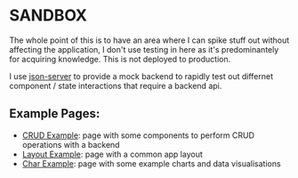 # SANDBOX
The whole point of this is to have an area where I can spike stuff out without affecting the application, I don't use testing in here as it's predominantely for acquiring knowledge.  This is not deployed to production.

I use [json-server](https://github.com/typicode/json-server) to provide a mock backend to rapidly test out differnet component / state interactions that require a backend api.

## Example Pages:
- [CRUD Example](crudExample): page with some components to perform CRUD operations with a backend
- [Layout Example](layoutExample): page with a common app layout
- [Char Example](chartExample): page with some example charts and data visualisations